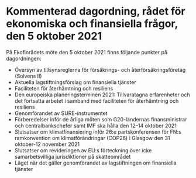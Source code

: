 # Kommenterad dagordning, rådet för ekonomiska och finansiella frågor, den 5 oktober 2021

På Ekofinrådets möte den 5 oktober 2021 finns följande punkter på dagordningen:

* Översyn av tillsynsreglerna för försäkrings- och återförsäkringsföretag (Solvens II)
* Aktuella lagstiftningsförslag om finansiella tjänster
* Faciliteten för återhämtning och resiliens
* Den europeiska planeringsterminen 2021: Tillvaratagna erfarenheter och det fortsatta arbetet i samband med faciliteten för återhämtning och resiliens
* Genomförandet av SURE-instrumentet
* Förberedelser inför de årliga möten som G20-ländernas finansministrar och centralbankschefer samt IMF ska hålla den 12–14 oktober 2021
* Slutsatser om klimatfinansiering inför 26:e partskonferensen för FN:s ramkonvention om klimatförändringar (COP26) i Glasgow den 31 oktober-12 november 2021
* Slutsatser om revideringen av EU:s förteckning över icke samarbetsvilliga jurisdiktioner på skatteområdet
* Läget när det gäller genomförandet av lagstiftningen om finansiella tjänster

